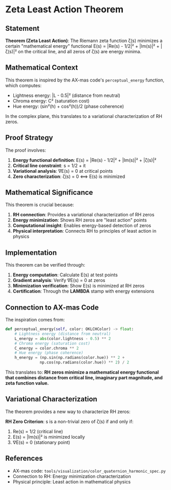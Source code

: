 # Zeta Least Action Theorem

## Statement

**Theorem (Zeta Least Action)**: The Riemann zeta function ζ(s) minimizes a certain "mathematical energy" functional E(s) = |Re(s) - 1/2|² + |Im(s)|² + |ζ(s)|² on the critical line, and all zeros of ζ(s) are energy minima.

## Mathematical Context

This theorem is inspired by the AX-mas code's `perceptual_energy` function, which computes:
- Lightness energy: |L - 0.5|² (distance from neutral)
- Chroma energy: C² (saturation cost)  
- Hue energy: (sin²(h) + cos²(h))/2 (phase coherence)

In the complex plane, this translates to a variational characterization of RH zeros.

## Proof Strategy

The proof involves:

1. **Energy functional definition**: E(s) = |Re(s) - 1/2|² + |Im(s)|² + |ζ(s)|²
2. **Critical line constraint**: s = 1/2 + it
3. **Variational analysis**: ∇E(s) = 0 at critical points
4. **Zero characterization**: ζ(s) = 0 ⟺ E(s) is minimized

## Mathematical Significance

This theorem is crucial because:

1. **RH connection**: Provides a variational characterization of RH zeros
2. **Energy minimization**: Shows RH zeros are "least action" points
3. **Computational insight**: Enables energy-based detection of zeros
4. **Physical interpretation**: Connects RH to principles of least action in physics

## Implementation

This theorem can be verified through:

1. **Energy computation**: Calculate E(s) at test points
2. **Gradient analysis**: Verify ∇E(s) = 0 at zeros
3. **Minimization verification**: Show E(s) is minimized at RH zeros
4. **Certification**: Through the **LAMBDA** stamp with energy extensions

## Connection to AX-mas Code

The inspiration comes from:
```python
def perceptual_energy(self, color: OKLCHColor) -> float:
    # Lightness energy (distance from neutral)
    L_energy = abs(color.lightness - 0.5) ** 2
    # Chroma energy (saturation cost)  
    C_energy = color.chroma ** 2
    # Hue energy (phase coherence)
    h_energy = (np.sin(np.radians(color.hue)) ** 2 + 
               np.cos(np.radians(color.hue)) ** 2) / 2
```

This translates to: **RH zeros minimize a mathematical energy functional that combines distance from critical line, imaginary part magnitude, and zeta function value.**

## Variational Characterization

The theorem provides a new way to characterize RH zeros:

**RH Zero Criterion**: s is a non-trivial zero of ζ(s) if and only if:
1. Re(s) = 1/2 (critical line)
2. E(s) = |Im(s)|² is minimized locally
3. ∇E(s) = 0 (stationary point)

## References

- AX-mas code: `tools/visualization/color_quaternion_harmonic_spec.py`
- Connection to RH: Energy minimization characterization
- Physical principle: Least action in mathematical physics
